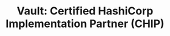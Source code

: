 ---
title: "Vault: Certified HashiCorp Implementation Partner (CHIP)"
issueDate: 19 Dec 2022
badgeImage: https://images.credly.com/size/680x680/images/0285c90d-31e7-4853-929e-8cad6167dd6c/image.png
url: https://www.credly.com/badges/1f0c4f14-ba34-40ae-8a30-143360c36edc
---